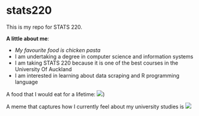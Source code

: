 # stats220

This is my repo for STATS 220. 

**A little about me**:
- _My favourite food is chicken pasta_
- I am undertaking a degree in computer science and information systems
- I am taking STATS 220 because it is one of the best courses in the University Of Auckland
- I am interested in learning about data scraping and R programming language 

A food that I would eat for a lifetime: 
![]([https://tenor.com/view/cajun-chicken-alfredo-pasta-food-chicken-alfredo-gif-1327376187094577166))


A meme that captures how I currently feel about my university studies is ![]([https://c.tenor.com/8druEACXtX8AAAAd/tenor.gif](https://tenor.com/view/science-math-analytics-technology-nick-zetta-gif-16436026))
